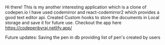 Hi there!
This is my another interesting application which is a clone of codepen.io
I have used codemirror and react-codemirror2 which provides a good text editor api.
Created Custom hooks to store the documents in Local storage and save it for future use.
Checkout the app here https://codepenbyraj.netlify.app/

Future updates:
Saving the pen in db
providing list of pen's created by users
